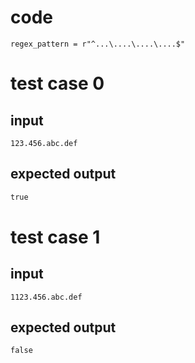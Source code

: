 # code
```
regex_pattern = r"^...\....\....\....$"	
```
# test case 0
## input
```
123.456.abc.def
```
## expected output
```python
true
```

# test case 1
## input
```
1123.456.abc.def
```

## expected output
```python
false
```
